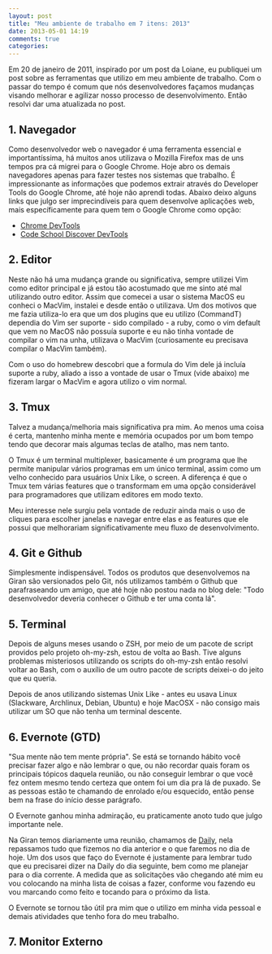 ```yaml
---
layout: post
title: "Meu ambiente de trabalho em 7 itens: 2013"
date: 2013-05-01 14:19
comments: true
categories: 
---
```


Em 20 de janeiro de 2011, inspirado por um post da Loiane, eu publiquei um post sobre as ferramentas que utilizo em meu ambiente de trabalho. Com o passar do tempo é comum que nós desenvolvedores façamos mudanças visando melhorar e agilizar nosso processo de desenvolvimento. Então resolvi dar uma atualizada no post.

## 1. Navegador

Como desenvolvedor web o navegador é uma ferramenta essencial e importantíssima, há muitos anos utilizava o Mozilla Firefox mas de uns tempos pra cá migrei para o Google Chrome. Hoje abro os demais navegadores apenas para fazer testes nos sistemas que trabalho. É impressionante as informações que podemos extrair através do Developer Tools do Google Chrome, até hoje não aprendi todas. Abaixo deixo alguns links que julgo ser imprecindíveis para quem desenvolve aplicações web, mais específicamente para quem tem o Google Chrome como opção:

* [Chrome DevTools](https://developers.google.com/chrome-developer-tools/)
* [Code School Discover DevTools](http://discover-devtools.codeschool.com/)

## 2. Editor

Neste não há uma mudança grande ou significativa, sempre utilizei Vim como editor principal e já estou tão acostumado que me sinto até mal utilizando outro editor. Assim que comecei a usar o sistema MacOS eu conheci o MacVim, instalei e desde então o utilizava. Um dos motivos que me fazia utiliza-lo era que um dos plugins que eu utilizo (CommandT) dependia do Vim ser suporte - sido compilado - a ruby, como o vim default que vem no MacOS não possuía suporte e eu não tinha vontade de compilar o vim na unha, utilizava o MacVim (curiosamente eu precisava compilar o MacVim também).

Com o uso do homebrew descobri que a formula do Vim dele já incluía suporte a ruby, aliado a isso a vontade de usar o Tmux (vide abaixo) me fizeram largar o MacVim e agora utilizo o vim normal.

## 3. Tmux

Talvez a mudança/melhoria mais significativa pra mim. Ao menos uma coisa é certa, mantenho minha mente e memória ocupados por um bom tempo tendo que decorar mais algumas teclas de atalho, mas nem tanto.

O Tmux é um terminal multiplexer, basicamente é um programa que lhe permite manipular vários programas em um único terminal, assim como um velho conhecido para usuários Unix Like, o screen. A diferença é que o Tmux tem várias features que o transformam em uma opção considerável para programadores que utilizam editores em modo texto.

Meu interesse nele surgiu pela vontade de reduzir ainda mais o uso de cliques para escolher janelas e navegar entre elas e as features que ele possui que melhorariam significativamente meu fluxo de desenvolvimento.

## 4. Git e Github

Simplesmente indispensável. Todos os produtos que desenvolvemos na Giran são versionados pelo Git, nós utilizamos também o Github que parafraseando um amigo, que até hoje não postou nada no blog dele: "Todo desenvolvedor deveria conhecer o Github e ter uma conta lá".

## 5. Terminal

Depois de alguns meses usando o ZSH, por meio de um pacote de script providos pelo projeto oh-my-zsh, estou de volta ao Bash. Tive alguns problemas misteriosos utilizando os scripts do oh-my-zsh então resolvi voltar ao Bash, com o auxílio de um outro pacote de scripts deixei-o do jeito que eu queria.

Depois de anos utilizando sistemas Unix Like - antes eu usava Linux (Slackware, Archlinux, Debian, Ubuntu) e hoje MacOSX - não consigo mais utilizar um SO que não tenha um terminal descente.

## 6. Evernote (GTD)

"Sua mente não tem mente própria". Se está se tornando hábito você precisar fazer algo e não lembrar o que, ou não recordar quais foram os principais tópicos daquela reunião, ou não conseguir lembrar o que você fez ontem mesmo tendo certeza que ontem foi um dia pra lá de puxado. Se as pessoas estão te chamando de enrolado e/ou esquecido, então pense bem na frase do início desse parágrafo.

O Evernote ganhou minha admiração, eu praticamente anoto tudo que julgo importante nele. 

Na Giran temos diariamente uma reunião, chamamos de [Daily](http://improveit.com.br/scrum/daily_scrum), nela repassamos tudo que fizemos no dia anterior e o que faremos no dia de hoje. Um dos usos que faço do Evernote é justamente para lembrar tudo que eu precisarei dizer na Daily do dia seguinte, bem como me planejar para o dia corrente. A medida que as solicitações vão chegando até mim eu vou colocando na minha lista de coisas a fazer, conforme vou fazendo eu vou marcando como feito e tocando para o próximo da lista.

O Evernote se tornou tão útil pra mim que o utilizo em minha vida pessoal e demais atividades que tenho fora do meu trabalho.

## 7. Monitor Externo
